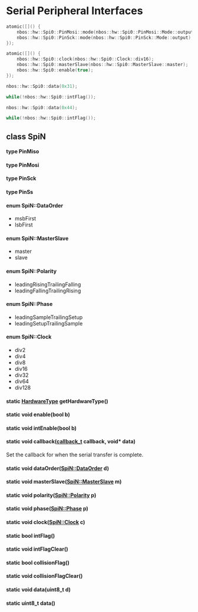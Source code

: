 # Serial Peripheral Interfaces

```c++
atomic([]() {
    nbos::hw::Spi0::PinMosi::mode(nbos::hw::Spi0::PinMosi::Mode::output);
    nbos::hw::Spi0::PinSck::mode(nbos::hw::Spi0::PinSck::Mode::output);
});

atomic([]() {
    nbos::hw::Spi0::clock(nbos::hw::Spi0::Clock::div16);
    nbos::hw::Spi0::masterSlave(nbos::hw::Spi0::MasterSlave::master);
    nbos::hw::Spi0::enable(true);
});

nbos::hw::Spi0::data(0x31);

while(!nbos::hw::Spi0::intFlag());

nbos::hw::Spi0::data(0x44);

while(!nbos::hw::Spi0::intFlag());
```

## class SpiN

#### type PinMiso

#### type PinMosi

#### type PinSck

#### type PinSs

#### enum SpiN::DataOrder
* msbFirst
* lsbFirst

#### enum SpiN::MasterSlave
* master
* slave

#### enum SpiN::Polarity
* leadingRisingTrailingFalling
* leadingFallingTrailingRising

#### enum SpiN::Phase
* leadingSampleTrailingSetup
* leadingSetupTrailingSample

#### enum SpiN::Clock
* div2
* div4
* div8
* div16
* div32
* div64
* div128

#### static [HardwareType](hardwaretype.hpp.md#enum-hardwaretype) getHardwareType()

#### static void enable(bool b)

#### static void intEnable(bool b)

#### static void callback([callback_t](../type.hpp.md#using-callbackt--void-void) callback, void\* data)
Set the callback for when the serial transfer is complete.

#### static void dataOrder([SpiN::DataOrder](spi.hpp.md#enum-spindataorder) d)

#### static void masterSlave([SpiN::MasterSlave](spi.hpp.md#enum-spinmasterslave) m)

#### static void polarity([SpiN::Polarity](spi.hpp.md#enum-spinpolarity) p)

#### static void phase([SpiN::Phase](spi.hpp.md#enum-spinphase) p)

#### static void clock([SpiN::Clock](spi.hpp.md#enum-spinclock) c)

#### static bool intFlag()

#### static void intFlagClear()

#### static bool collisionFlag()

#### static void collisionFlagClear()

#### static void data(uint8_t d)

#### static uint8_t data()
